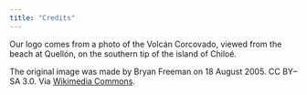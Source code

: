 ```yaml
---
title: "Credits"
---
```


Our logo comes from a photo of the Volcán Corcovado, viewed from the beach at Quellón, on the southern tip of the island of Chiloé.

The original image was made by Bryan Freeman on 18 August 2005. CC BY–SA 3.0. Via [Wikimedia Commons](https://commons.wikimedia.org/w/index.php?curid=2654854).
